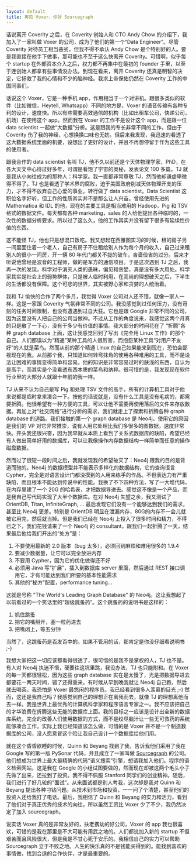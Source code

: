 ```yaml
---
layout: default
title: 再见 Voxer，你好 Sourcegraph
---
```



话说离开 Coverity 之后，在 Coverity 创始人和 CTO Andy Chow 的介绍下，我加入了一家叫做 Voxer 的公司，成为了他们的第一个“Data Engineer”。尽管 Coverity 对待员工相当恶劣，但我不得不承认 Andy Chow 是个特别好的人。要是我直接在他手下做事，那可能也不至于这么快离开 Coverity。可惜啊，似乎每个 startup 在外部资本介入之后，权力都不再集中在最初的 founder 手里，以至于连创始人都拿有些事情没办法。到现在看来，离开 Coverity 还真是明智的决定，它拯救了我的心情和不少的脑神经。我求上帝保佑仍然在 Coverity 工作的中国同事们。

话说这个 Voxer，它是一种手机 app，作用相当于一个对讲机。跟很多类似的软件（比如微信，Heytell, Whatsapp）不同的地方是，Voxer 的语音传输有各种专利的设计，速度快。所以有些需要高效通信的机构（比如出租车公司，快递公司，机场）在使用这个 app。然而我在 Voxer 的工作不是设计这个 app，而是跟一位 data scientist 一起做“大数据”分析。这是跟我的专长非常不同的工作，但由于 Coverity 伤了我的神经，心想换换口味也无妨。但后来我发现，我迅速的看透了这大数据系统里面的机要，设想出了更好的设计，并且不再想停留于作为这些工具的使用者。

跟我合作的 data scientist 名叫 TJ，他不久以前还是个天体物理学家，PhD，在各大天文中心待过好多年，可谓是看饱了宇宙的奥秘，发表论文 100 多篇。TJ 就是我从小向往成为的那种人：科学家。我一直都非常尊敬 TJ，然而他却谦虚卑微得不得了。TJ 也是看透了学术界的腐败，迫于美国政府削减天体物理开支的压力，才不得不放弃自己心爱的事业，转行做了 data scientist。Data Scientist 这职位名字好听，但工作的性质其实并不是那么让人兴奋。曾经使用先进的 Mathematica 和 IDL 的他，现在的主要工具是相当难用的 Hadoop，Pig 和 TSV 格式的数据文件。每天都有各种 marketing，sales 的人给他提出各种临时的，一次性的数据分析要求。所以过了这么久，他的工作其实并没有留下很多有延续性价值的东西。

这不能怪 TJ，他也只是想混口饭吃。我又想起在西雅图实习的时候，租的房子另一间里面住着一个老人，自己有房子不住租给别人作为每个月的收入，自己过来租别人的很小一间房，开一辆 80 年代门都关不拢的破车，吝啬俭省的过分。后来才听说他曾经是波音的工程师，做的是军方的通信项目。于是这次遇到 TJ 之后，我再一次的发现，科学对于消灭人类的愚昧，偏见和贪婪，真是没有多大用处。科学家其实是社会上的弱势群体，只是被人临时利用，在高尚的理想破灭之后，下半生的生活都没有保障。这个可悲的世界，其实被野心家和贪婪的人统治着。

我和 TJ 愉快的合作了两个多月，我觉得 Voxer 公司对人还不错，就像一家人一样。这是一家跟 Coverity 气氛非常不同的公司。我没感觉到过任何压力，没有苛刻的任务时间限制，也没有遭遇到过自大狂。它也是跟 Google 非常不同的公司，因为这里没有人把自己的公司当做神。不过从工作的角度说来，我感觉这两个月真的只是散了一下心，没有干多少有价值的事情。我大部分的时间花在了 “折腾”各种 graph database 上面，这让我感觉回到了写出《完全用 Linux 工作》的那个自己。人们都误以为“精通”某种工具的人很厉害，而抱怨某种工具“对用户不友好”的人就是菜鸟。然而从前的那个精通 Linux 的自己如果能来到现在，恐怕会鄙视现在的我。从前那个我，只知道如何转弯抹角的使用各种难用的工具，而不是设法让困难的事情变得简单和容易。他的知识是非常容易过时的肤浅的东西，自认为是高手，而其实是个没看透东西本质的菜鸟和纳粹。很可惜的是，我发现现在软件行业里的大部分人就跟十年前的我一样。

TJ 从来不认为自己是写 Pig 和处理 TSV 文件的高手，所有的计算机工具对于他来说都是临时拿来凑合一下。按他的话说就是，没有什么工具是没有毛病的，都需要折腾。他很希望有一种方便的工具，可以让他不需要再使用落后的文件来存放数据。再加上对“社交网络”进行分析的需求，我们就走上了探索和折腾各种 graph database 的道路。我们接触的第一个 graph database 是 Neo4j。使用它的原因是我们的 VP 对它非常推崇，说有人用它处理比我们多很多的图数据，速度非常快。开头我还很兴奋，因为我早就从本质上看到了关系式数据库的缺陷，希望已经有人做出简单好用的数据库，可以让我像操作内存数据结构一样简单而任意的操作磁盘数据。

然而过了很短一段时间之后，我就发现我的希望破灭了：Neo4j 跟我的目的是背道而驰的。Neo4j 的数据模型并不能表示多样化的数据结构，它的查询语言 Cypher，完全是对语言设计门都没摸到的人用来练手的作品。不但表达力有严重缺陷，而且根本不能达到传说中的性能。我换了不下四种方法，写了一大堆代码，在内存里建了一个 20G 的哈希表，才把数据导进去。感觉这不像是一个产品，而是我自己写代码实现了大半个数据库。在对 Neo4j 失望之余，我又测试了 OrientDB, Titan, InfiniteGraph, ... 最后发现它们没有一个能够达到我们的需求，甚至比 Neo4j 更差。特别是 OrientDB 明显在泄漏内存，80G的内存不一会儿就被它用完，然后就当掉。但是我们已经在 Neo4j 上投入了很多时间和精力，不得已之下，我们花钱请来了一个 Neo4j 的 consultant，跟我们一起折腾了一天，结果最后他给我们开出的“处方”是：

1. 不要使用最新的 2.0 版本（bug 太多），必须回到麻烦和难用很多的 1.9.4
2. 要减少数据量，让它可以完全放进内存
3. 不要用 Cypher，因为它的优化做得还不好
4. 必须用 Java 写“扩展”，插入到数据库 server 里面，然后通过 REST 接口调用它，才有可能达到我们所要的基本性能需求
5. 其他的“秘方”配置，performance tuning...

这就是号称 "The World's Leading Graph Database" 的 Neo4j。这让我想起了以前看过的一个笑话里的“超级跳蚤药”。这个跳蚤药的说明书是这样的：

1. 抓住跳蚤
2. 把它的嘴掰开，塞一粒药进去
3. 把嘴闭上，等五分钟

当然了，这跳蚤药是百发百中的。如果不管用的话，那肯定是你没仔细看说明书 ;-)

我想大家把这一切应该都看得很透了，很可惜的是我不是掌权的人，TJ 也不是。有人对 Neo4j 执迷不悟，硬要往这坑里跳，我没办法，TJ 也只能附和。在 Voxer 的每一天都很轻松，因为这些 graph database 实在是太慢了，光是把数据导进去都要花一两天时间，错了还得重来。有时候从早到晚我就让 Neo4j 自己跑，然后就去喝茶。我恐怕是 Voxer 最悠闲的程序员。我已经看到很多人羡慕的目光 ;-) 然而，这还是我自己吗？我感觉到自己的理想正在离我而去，就像 TJ 的理想离他而去一样。我是世界上最优秀的计算机科学家和程序语言专家之一。我不应该把自己的才华浪费在折腾这些无能的数据库上面。我的目标之一应该是设计出全新的数据库系统，完全的改善人们使用数据的方式，而不是绞尽脑汁让一些无可救药的系统能够凑合工作。实际上我已经知道该怎么做，可惜的是 Voxer 并不是一个制造数据库的公司，没人愿意冒这个险让我自己设计一个数据库给他们用。

就在这个昏昏欲睡的时候，Quinn 和 Beyang 找到了我，告诉我他们采用了我在 Google 写的第一版 PySonar 代码，并且成立了一家叫做 <a href="http://www.sourcegraph.com">Sourcegraph</a> 的公司。他们想成为世界上最大最精确的代码“语义搜索”引擎，想请我加入他们。程序的语义检索网站，这是我在 Google 的小组试图要做的，然而现在却被这两个毛头小子先做了出来，还拉到了投资。我不得不佩服 Stanford 同学们的创业精神。随后，我们进行了好几轮的“面试”。从来面试都是别人考我，这次却是我对 Quinn 和 Beyang 提出各种刁钻问题。从技术到市场和投资，一一问了个清楚，甚至他们的投资人还给我打了电话。最后，我相信了 Quinn 和 Beyang 的实力和活力，看到了他们对于真正优秀的技术的向往，所以虽然工资比 Voxer 少了不少，我仍然决定了加入 sourcegraph。

说实话 Voxer 真的是非常友好的，扶老携幼的好公司，Voxer 的 app 我也很喜欢，可惜的是我在那里是不大可能有用武之地的。人们都说加入新的 startup 不但艰苦而且风险很大，但是我是不甘心死于安乐的。我相信自己的实力可以帮助 Sourcegraph 立于不败之地。人生的快乐真的不是钱能买得到的。能找到喜欢的事情做，找到合适的合作伙伴，才是最重要的。
